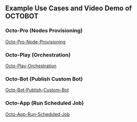 ## Example Use Cases and Video Demo of OCTOBOT

### Octo-Pro (Nodes Provisioning)

[Octo-Pro-Node-Provisioning](https://drive.google.com/file/d/1ZsKpuCayEQs0ghVIlTp9hFCilj_T2dpB/view?usp=sharing)

### Octo-Play (Orchestration)

[Octo-Play-Orchestration](https://drive.google.com/file/d/1rhb6WJxKhehsJ5qmQS1uKQ_elOEvt8TQ/view?usp=sharing)

### Octo-Bot (Publish Custom Bot)

[Octo-Bot-Publish-Custom-Bot](https://drive.google.com/file/d/1riddZ0qK6IQCU06dEdIjMb5GDN4_rmrE/view?usp=sharing)

### Octo-App (Run Scheduled Job)

[Octo-App-Run-Scheduled-Job](https://drive.google.com/file/d/1rlF9tCol7xByKapTn6w4TMySqkCvsYip/view?usp=sharing)